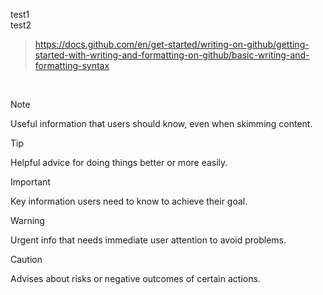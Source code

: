 test1\
test2

> https://docs.github.com/en/get-started/writing-on-github/getting-started-with-writing-and-formatting-on-github/basic-writing-and-formatting-syntax

<br>

> [!NOTE]
> Useful information that users should know, even when skimming content.

> [!TIP]
> Helpful advice for doing things better or more easily.

> [!IMPORTANT]
> Key information users need to know to achieve their goal.

> [!WARNING]
> Urgent info that needs immediate user attention to avoid problems.

> [!CAUTION]
> Advises about risks or negative outcomes of certain actions.
